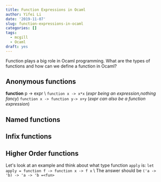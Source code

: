 ```yaml
---
title: Function Expressions in Ocaml
author: Yifei Li
date: '2019-11-07'
slug: function-expressions-in-ocaml
categories: []
tags:
  - mcgill
  - Ocaml
draft: yes
---
```


Function plays a big role in Ocaml programming. What are the types of functions and how can we define a function in Ocaml? 

## Anonymous functions
**function** p -> expr \\
`function x -> x*x` (*expr being an expression,nothing fancy*)
`function x -> function y-> x+y` (*expr can also be a function expression*)

## Named functions


## Infix functions


## Higher Order functions
Let's look at an example and think about what type function `apply` is:
`let apply = function f -> function x -> f x` \\
The answer should be `('a -> 'b) -> 'a -> 'b =<fun>`